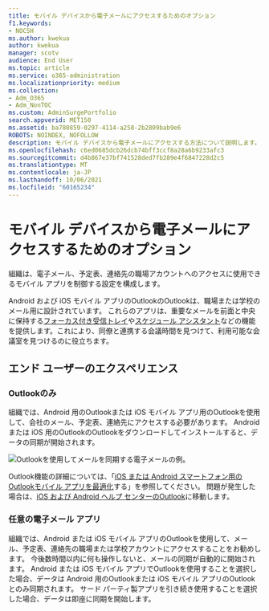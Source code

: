 ```yaml
---
title: モバイル デバイスから電子メールにアクセスするためのオプション
f1.keywords:
- NOCSH
ms.author: kwekua
author: kwekua
manager: scotv
audience: End User
ms.topic: article
ms.service: o365-administration
ms.localizationpriority: medium
ms.collection:
- Adm_O365
- Adm_NonTOC
ms.custom: AdminSurgePortfolio
search.appverid: MET150
ms.assetid: ba780859-0297-4114-a258-2b2809bab9e6
ROBOTS: NOINDEX, NOFOLLOW
description: モバイル デバイスから電子メールにアクセスする方法について説明します。
ms.openlocfilehash: c6ed0685dcb26dcb74bff3ccf8a28a6b9233afc3
ms.sourcegitcommit: d4b867e37bf741528ded7fb289e4f6847228d2c5
ms.translationtype: MT
ms.contentlocale: ja-JP
ms.lasthandoff: 10/06/2021
ms.locfileid: "60165234"
---
```

# <a name="options-for-accessing-email-from-your-mobile-device"></a>モバイル デバイスから電子メールにアクセスするためのオプション

組織は、電子メール、予定表、連絡先の職場アカウントへのアクセスに使用できるモバイル アプリを制御する設定を構成します。

Android および iOS モバイル アプリのOutlookのOutlookは、職場または学校のメール用に設計されています。 これらのアプリは、重要なメールを前面と中央に保持する[フォーカス付き受信トレイ](https://support.microsoft.com/office/f445ad7f-02f4-4294-a82e-71d8964e3978)や[スケジュール アシスタント](https://support.microsoft.com/office/scheduling-made-easy-in-outlook-mobile-11c5bee5-d78a-4a2b-80c2-2b386ddb4470)などの機能を提供します。これにより、同僚と連携する会議時間を見つけて、利用可能な会議室を見つけるのに役立ちます。
  
## <a name="end-user-experience"></a>エンド ユーザーのエクスペリエンス

### <a name="outlook-only"></a>Outlookのみ

組織では、Android 用のOutlookまたは iOS モバイル アプリ用のOutlookを使用して、会社のメール、予定表、連絡先にアクセスする必要があります。 Android または iOS 用のOutlookのOutlookをダウンロードしてインストールすると、データの同期が開始されます。

![Outlookを使用してメールを同期する電子メールの例。](../../media/798d942a-4181-4dcb-8039-cd9f2edd9723.png)

Outlook機能の詳細については、「[iOS または Android スマートフォン用のOutlookモバイル アプリを最適化](https://support.microsoft.com/office/de075b19-b73c-4d8a-841b-459982c7e890)する」を参照してください。 問題が発生した場合は、[iOS および Android ヘルプ センターのOutlook](https://support.microsoft.com/office/cd84214e-a5ac-4e95-9ea3-e07f78d0cde6)に移動します。

### <a name="any-email-app"></a>任意の電子メール アプリ

組織では、Android または iOS モバイル アプリのOutlookを使用して、メール、予定表、連絡先の職場または学校アカウントにアクセスすることをお勧めします。 今後数時間以内に何も操作しないと、メールの同期が自動的に開始されます。 Android または iOS モバイル アプリでOutlookを使用することを選択した場合、データは Android 用のOutlookまたは iOS モバイル アプリのOutlookとのみ同期されます。 サード パーティ製アプリを引き続き使用することを選択した場合、データは即座に同期を開始します。
